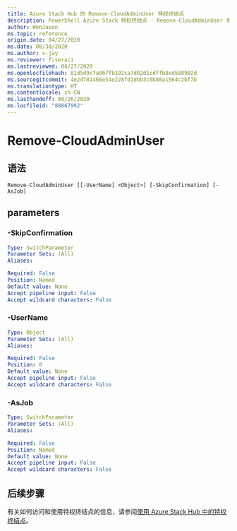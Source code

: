 ```yaml
---
title: Azure Stack Hub 的 Remove-CloudAdminUser 特权终结点
description: PowerShell Azure Stack 特权终结点 - Remove-CloudAdminUser 参考
author: WenJason
ms.topic: reference
origin.date: 04/27/2020
ms.date: 08/30/2020
ms.author: v-jay
ms.reviewer: fiseraci
ms.lastreviewed: 04/27/2020
ms.openlocfilehash: 81d5d9cfa067fb192ca7d02d1cdffb8ed588902d
ms.sourcegitcommit: 4e2d781466e54e228fd1dbb3c0b80a1564c2bf7b
ms.translationtype: HT
ms.contentlocale: zh-CN
ms.lasthandoff: 08/26/2020
ms.locfileid: "88867992"
---
```

# <a name="remove-cloudadminuser"></a>Remove-CloudAdminUser


## <a name="syntax"></a>语法

```
Remove-CloudAdminUser [[-UserName] <Object>] [-SkipConfirmation] [-AsJob]
```

## <a name="parameters"></a>parameters

### <a name="-skipconfirmation"></a>-SkipConfirmation
 

```yaml
Type: SwitchParameter
Parameter Sets: (All)
Aliases:

Required: False
Position: Named
Default value: None
Accept pipeline input: False
Accept wildcard characters: False
```

### <a name="-username"></a>-UserName
 

```yaml
Type: Object
Parameter Sets: (All)
Aliases:

Required: False
Position: 0
Default value: None
Accept pipeline input: False
Accept wildcard characters: False
```

### <a name="-asjob"></a>-AsJob


```yaml
Type: SwitchParameter
Parameter Sets: (All)
Aliases:

Required: False
Position: Named
Default value: None
Accept pipeline input: False
Accept wildcard characters: False
```

## <a name="next-steps"></a>后续步骤

有关如何访问和使用特权终结点的信息，请参阅[使用 Azure Stack Hub 中的特权终结点](../../operator/azure-stack-privileged-endpoint.md)。
